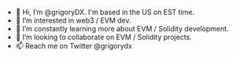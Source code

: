 - 👋 Hi, I’m @grigoryDX. I'm based in the US on EST time.
- 👀 I’m interested in web3 / EVM dev.
- 🌱 I’m constantly learning more about EVM / Solidity development.
- 💞️ I’m looking to collaborate on EVM / Solidity projects.
- 📫 Reach me on Twitter @grigorydx

<!---
grigoryDX/grigoryDX is a ✨ special ✨ repository because its `README.md` (this file) appears on your GitHub profile.
You can click the Preview link to take a look at your changes.
--->
